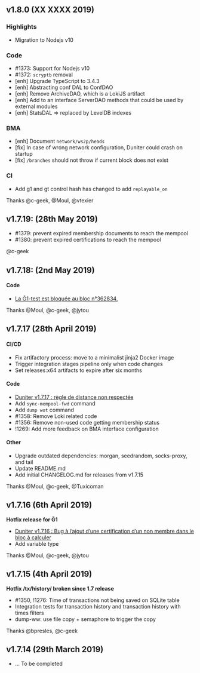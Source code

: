 ## v1.8.0 (XX XXXX 2019)

### Highlights
- Migration to Nodejs v10

### Code
- #1373: Support for Nodejs v10
- #1372: `scryptb` removal
- [enh] Upgrade TypeScript to 3.4.3
- [enh] Abstracting conf DAL to ConfDAO
- [enh] Remove ArchiveDAO, which is a LokiJS artifact
- [enh] Add to an interface ServerDAO methods that could be used by external modules
- [enh] StatsDAL => replaced by LevelDB indexes

### BMA
- [enh] Document `network/ws2p/heads`
- [fix] In case of wrong network configuration, Duniter could crash on startup
- [fix] `/branches` should not throw if current block does not exist

### CI
- Add g1 and gt control hash has changed to add `replayable_on`

Thanks @c-geek, @Moul, @vtexier

## v1.7.19: (28th May 2019)
- #1379: prevent expired membership documents to reach the mempool
- #1380: prevent expired certifications to reach the mempool

@c-geek

## v1.7.18: (2nd May 2019)
#### Code
- [La Ğ1-test est bloquée au bloc n°362834.](https://forum.duniter.org/t/g1-test-dans-les-choux/4192/318)

Thanks @Moul, @c-geek, @jytou

## v1.7.17 (28th April 2019)
#### CI/CD
- Fix artifactory process: move to a minimalist jinja2 Docker image
- Trigger integration stages pipeline only when code changes
- Set releases:x64 artifacts to expire after six months

#### Code
- [Duniter v1.7.17 : règle de distance non respectée](https://forum.duniter.org/t/duniter-v1-7-17-regle-de-distance-non-respectee/6057)
- Add `sync-mempool-fwd` command
- Add `dump wot` command
- #1358: Remove Loki related code
- #1356: Remove non-used code getting membership status
- !1269: Add more feedback on BMA interface configuration

#### Other
- Upgrade outdated dependencies: morgan, seedrandom, socks-proxy, and tail
- Update README.md
- Add initial CHANGELOG.md for releases from v1.7.15

Thanks @Moul, @c-geek, @Tuxicoman

## v1.7.16 (6th April 2019)
**Hotfix release for Ğ1**

- [Duniter v1.7.16 : Bug à l’ajout d’une certification d’un non membre dans le bloc à calculer](https://forum.duniter.org/t/duniter-v1-7-16-bug-a-l-ajout-d-une-certification-d-un-non-membre-dans-le-bloc-a-calculer/5952/96)
- Add variable type

Thanks @Moul, @c-geek, @jytou

## v1.7.15 (4th April 2019)
**Hotfix /tx/history/<pubkey> broken since 1.7 release**

- #1350, !1276: Time of transactions not being saved on SQLite table
- Integration tests for transaction history and transaction history with times filters
- dump-ww: use file copy + semaphore to trigger the copy 

Thanks @bpresles, @c-geek

## v1.7.14 (29th March 2019)
- … To be completed
